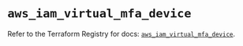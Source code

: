 # `aws_iam_virtual_mfa_device`

Refer to the Terraform Registry for docs: [`aws_iam_virtual_mfa_device`](https://registry.terraform.io/providers/hashicorp/aws/6.8.0/docs/resources/iam_virtual_mfa_device).
